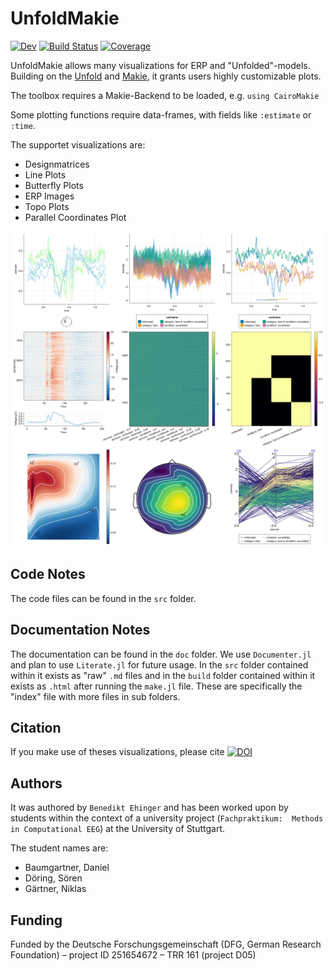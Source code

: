 # UnfoldMakie

[![Dev](https://img.shields.io/badge/docs-dev-blue.svg)](https://unfoldtoolbox.github.io/UnfoldMakie.jl/dev)
[![Build Status](https://github.com/unfoldtoolbox/UnfoldMakie.jl/workflows/CI/badge.svg)](https://github.com/unfoldtoolbox/UnfoldMakie.jl/actions)
[![Coverage](https://codecov.io/gh/behinger/UnfoldMakie.jl/branch/master/graph/badge.svg)](https://codecov.io/gh/behinger/UnfoldMakie.jl)


UnfoldMakie allows many visualizations for ERP and "Unfolded"-models.
Building on the [Unfold](https://github.com/unfoldtoolbox/unfold.jl/) and [Makie](https://makie.juliaplots.org/stable/), it grants users highly customizable plots.

The toolbox requires a Makie-Backend to be loaded, e.g. `using CairoMakie`

Some plotting functions require data-frames, with fields like `:estimate` or `:time`.

The supportet visualizations are:

- Designmatrices
- Line Plots
- Butterfly Plots
- ERP Images
- Topo Plots
- Parallel Coordinates Plot

![Coordinated Multiple Views](docs/src/images/every_plot.png)

## Code Notes

The code files can be found in the `src` folder.

## Documentation Notes

The documentation can be found in the `doc` folder. We use `Documenter.jl` and plan to use `Literate.jl` for future usage.
In the `src` folder contained within it exists as "raw" `.md` files and in the `build` folder contained within it exists as `.html` after running the `make.jl` file.
These are specifically the "index" file with more files in sub folders.

## Citation
If you make use of theses visualizations, please cite [![DOI](https://zenodo.org/badge/DOI/10.5281/zenodo.6531996.svg)](https://doi.org/10.5281/zenodo.6531996)

## Authors

It was authored by `Benedikt Ehinger` and has been worked upon by students within the context of a university project (`Fachpraktikum:  Methods in Computational EEG`) at the University of Stuttgart.

The student names are:
- Baumgartner, Daniel
- Döring, Sören
- Gärtner, Niklas

## Funding
Funded by the Deutsche Forschungsgemeinschaft (DFG, German Research Foundation) – project ID 251654672 – TRR 161 (project D05)
